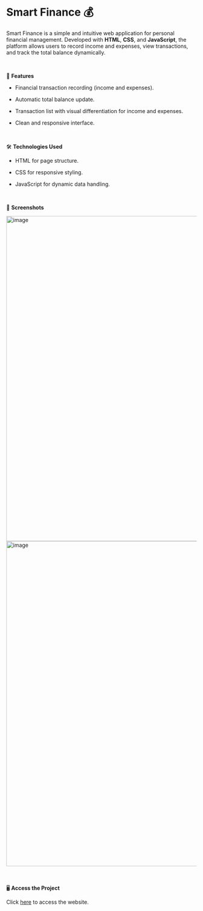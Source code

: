 # Smart Finance 💰

Smart Finance is a simple and intuitive web application for personal financial management. Developed with **HTML**, **CSS**, and **JavaScript**, the platform allows users to record income and expenses, view transactions, and track the total balance dynamically.

<br>

🚀 **Features**

- Financial transaction recording (income and expenses).
  
- Automatic total balance update.
  
- Transaction list with visual differentiation for income and expenses.
  
- Clean and responsive interface.

<br>

🛠️ **Technologies Used**

- HTML for page structure.
  
- CSS for responsive styling.
  
- JavaScript for dynamic data handling.

  <br>

📸 **Screenshots**

<img width="860" alt="image" src="https://github.com/user-attachments/assets/ca3a74a7-42c2-4053-b1cd-b682bed03026">

<img width="860" alt="image" src="https://github.com/user-attachments/assets/263cbf25-b7a4-456d-9d59-86c48f6af2fb">

<br>
<br>
<br>

🖥️  **Access the Project**

Click <a href="https://arianemoura.github.io/smartfinance/">here</a> to access the website.
